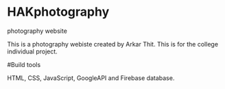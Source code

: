 # HAKphotography
photography website

This is a photography webiste created by Arkar Thit. This is for the college individual project.

#Build tools

HTML, CSS, JavaScript, GoogleAPI and Firebase database.
